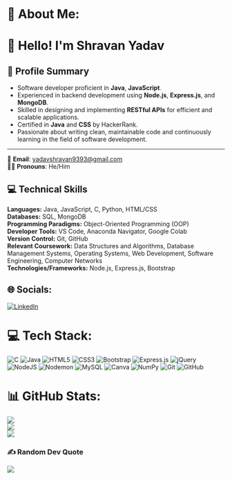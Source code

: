 # 💫 About Me:

# 👋 Hello! I'm Shravan Yadav

## 🔹 Profile Summary

- Software developer proficient in **Java**, **JavaScript**.
- Experienced in backend development using **Node.js**, **Express.js**, and **MongoDB**.
- Skilled in designing and implementing **RESTful APIs** for efficient and scalable applications.
- Certified in **Java** and **CSS** by HackerRank.
- Passionate about writing clean, maintainable code and continuously learning in the field of software development.

---

📧 **Email**: [yadavshravan9393@gmail.com](mailto:yadavshravan9393@gmail.com)  
🧑‍💻 **Pronouns**: He/Him


## 💻 Technical Skills

**Languages:** Java, JavaScript, C, Python, HTML/CSS  
**Databases:** SQL, MongoDB  
**Programming Paradigms:** Object-Oriented Programming (OOP)  
**Developer Tools:** VS Code, Anaconda Navigator, Google Colab  
**Version Control:** Git, GitHub  
**Relevant Coursework:** Data Structures and Algorithms, Database Management Systems, Operating Systems, Web Development, Software Engineering, Computer Networks  
**Technologies/Frameworks:** Node.js, Express.js, Bootstrap


## 🌐 Socials:
[![LinkedIn](https://img.shields.io/badge/LinkedIn-%230077B5.svg?logo=linkedin&logoColor=white)](https://linkedin.com/in/shravan-yadav-9632a8272) 

# 💻 Tech Stack:
![C](https://img.shields.io/badge/c-%2300599C.svg?style=for-the-badge&logo=c&logoColor=white) ![Java](https://img.shields.io/badge/java-%23ED8B00.svg?style=for-the-badge&logo=openjdk&logoColor=white) ![HTML5](https://img.shields.io/badge/html5-%23E34F26.svg?style=for-the-badge&logo=html5&logoColor=white) ![CSS3](https://img.shields.io/badge/css3-%231572B6.svg?style=for-the-badge&logo=css3&logoColor=white) ![Bootstrap](https://img.shields.io/badge/bootstrap-%238511FA.svg?style=for-the-badge&logo=bootstrap&logoColor=white) ![Express.js](https://img.shields.io/badge/express.js-%23404d59.svg?style=for-the-badge&logo=express&logoColor=%2361DAFB) ![jQuery](https://img.shields.io/badge/jquery-%230769AD.svg?style=for-the-badge&logo=jquery&logoColor=white) ![NodeJS](https://img.shields.io/badge/node.js-6DA55F?style=for-the-badge&logo=node.js&logoColor=white) ![Nodemon](https://img.shields.io/badge/NODEMON-%23323330.svg?style=for-the-badge&logo=nodemon&logoColor=%BBDEAD) ![MySQL](https://img.shields.io/badge/mysql-4479A1.svg?style=for-the-badge&logo=mysql&logoColor=white) ![Canva](https://img.shields.io/badge/Canva-%2300C4CC.svg?style=for-the-badge&logo=Canva&logoColor=white) ![NumPy](https://img.shields.io/badge/numpy-%23013243.svg?style=for-the-badge&logo=numpy&logoColor=white) ![Git](https://img.shields.io/badge/git-%23F05033.svg?style=for-the-badge&logo=git&logoColor=white) ![GitHub](https://img.shields.io/badge/github-%23121011.svg?style=for-the-badge&logo=github&logoColor=white)
# 📊 GitHub Stats:
![](https://github-readme-stats.vercel.app/api?username=Shravan9393&theme=dark&hide_border=false&include_all_commits=true&count_private=true)<br/>
![](https://github-readme-streak-stats.herokuapp.com/?user=Shravan9393&theme=dark&hide_border=false)<br/>
![](https://github-readme-stats.vercel.app/api/top-langs/?username=Shravan9393&theme=dark&hide_border=false&include_all_commits=true&count_private=true&layout=compact)

### ✍️ Random Dev Quote
![](https://quotes-github-readme.vercel.app/api?type=horizontal&theme=radical)


<!-- Proudly created with GPRM ( https://gprm.itsvg.in ) -->
